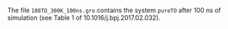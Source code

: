 The file `108TO_300K_100ns.gro` contains the system `pureTO` after 100 ns of simulation (see Table 1 of 10.1016/j.bpj.2017.02.032).
